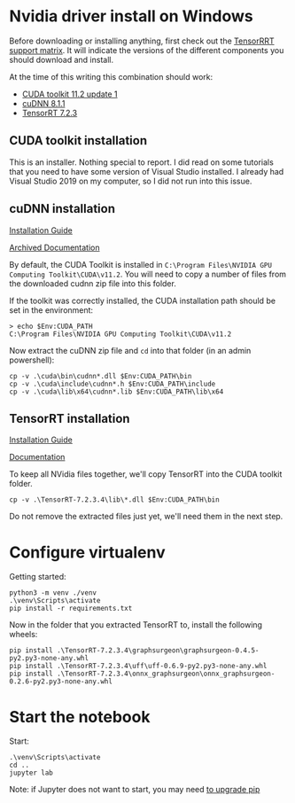 # Nvidia driver install on Windows

Before downloading or installing anything, first check out the 
[TensorRRT support matrix](https://docs.nvidia.com/deeplearning/tensorrt/support-matrix/index.html).
It will indicate the versions of the different components you should download and
install.

At the time of this writing this combination should work:
* [CUDA toolkit 11.2 update 1](https://developer.nvidia.com/cuda-11.2.1-download-archive)
* [cuDNN 8.1.1](https://developer.nvidia.com/rdp/cudnn-archive)
* [TensorRT 7.2.3](https://developer.nvidia.com/nvidia-tensorrt-7x-download)

## CUDA toolkit installation

This is an installer. Nothing special to report. I did read on some tutorials that you need to have some version
of Visual Studio installed. I already had Visual Studio 2019 on my computer, so I did not run into this issue.

## cuDNN installation

[Installation Guide](https://docs.nvidia.com/deeplearning/cudnn/archives/cudnn-811/install-guide/index.html#install-windows)

[Archived Documentation](https://docs.nvidia.com/deeplearning/cudnn/archives/index.html)

By default, the CUDA Toolkit is installed in `C:\Program Files\NVIDIA GPU Computing Toolkit\CUDA\v11.2`. You will
need to copy a number of files from the downloaded cudnn zip file into this folder.

If the toolkit was correctly installed, the CUDA installation path should be set in the environment:

    > echo $Env:CUDA_PATH
    C:\Program Files\NVIDIA GPU Computing Toolkit\CUDA\v11.2

Now extract the cuDNN zip file and `cd` into that folder (in an admin powershell):

    cp -v .\cuda\bin\cudnn*.dll $Env:CUDA_PATH\bin
    cp -v .\cuda\include\cudnn*.h $Env:CUDA_PATH\include
    cp -v .\cuda\lib\x64\cudnn*.lib $Env:CUDA_PATH\lib\x64


## TensorRT installation

[Installation Guide](https://docs.nvidia.com/deeplearning/tensorrt/install-guide/index.html#installing-zip)

[Documentation](https://docs.nvidia.com/deeplearning/tensorrt/index.html)

To keep all NVidia files together, we'll copy TensorRT into the CUDA toolkit folder.

    cp -v .\TensorRT-7.2.3.4\lib\*.dll $Env:CUDA_PATH\bin

Do not remove the extracted files just yet, we'll need them in the next step.


# Configure virtualenv

Getting started:

    python3 -m venv ./venv
    .\venv\Scripts\activate
    pip install -r requirements.txt

Now in the folder that you extracted TensorRT to, install the following wheels:

    pip install .\TensorRT-7.2.3.4\graphsurgeon\graphsurgeon-0.4.5-py2.py3-none-any.whl
    pip install .\TensorRT-7.2.3.4\uff\uff-0.6.9-py2.py3-none-any.whl
    pip install .\TensorRT-7.2.3.4\onnx_graphsurgeon\onnx_graphsurgeon-0.2.6-py2.py3-none-any.whl


# Start the notebook

Start:

    .\venv\Scripts\activate
    cd ..
    jupyter lab

Note: if Jupyter does not want to start, you may need [to upgrade pip](https://github.com/jupyterlab/jupyterlab/issues/10166)